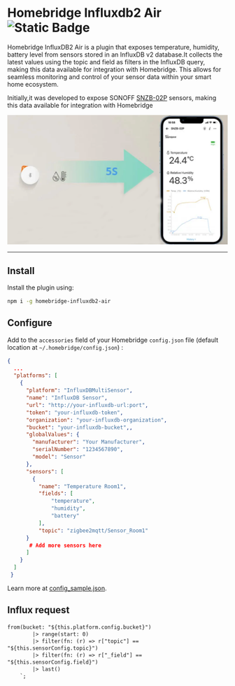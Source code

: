 
# Homebridge Influxdb2 Air ![Static Badge](https://img.shields.io/badge/npm-v9-blue:)




Homebridge InfluxDB2 Air is a plugin that exposes temperature, humidity, battery level from sensors stored in an InfluxDB v2 database.It collects the latest values using the topic and field as filters in the InfluxDB query, making this data available for integration with Homebridge. This allows for seamless monitoring and control of your sensor data within your smart home ecosystem.

Initially,it was developed to expose SONOFF [SNZB-02P](https://sonoff.tech/product/gateway-and-sensors/snzb-02p/ "SONOFF") sensors, making this data available for integration with Homebridge

![logo](imgs/sonoff.png)

---

## Install

Install the plugin using:

```bash
npm i -g homebridge-influxdb2-air
```

## Configure

Add to the `accessories` field of your Homebridge `config.json` file (default location at `~/.homebridge/config.json`) :

```json
{
  ...
  "platforms": [
    {
      "platform": "InfluxDBMultiSensor",
      "name": "InfluxDB Sensor",
      "url": "http://your-influxdb-url:port",
      "token": "your-influxdb-token",
      "organization": "your-influxdb-organization",
      "bucket": "your-influxdb-bucket",,
      "globalValues": {
        "manufacturer": "Your Manufacturer",
        "serialNumber": "1234567890",
        "model": "Sensor"
      },
      "sensors": [
        {
          "name": "Temperature Room1",
          "fields": [
              "temperature",
              "humidity",
              "battery"
          ],
          "topic": "zigbee2mqtt/Sensor_Room1"
      }
       # Add more sensors here 
      ]
    }
  ]
 } 
```
Learn more at [config_sample.json](./config_sample.json).

## Influx request

```
from(bucket: "${this.platform.config.bucket}")
        |> range(start: 0)
        |> filter(fn: (r) => r["topic"] == "${this.sensorConfig.topic}")
        |> filter(fn: (r) => r["_field"] == "${this.sensorConfig.field}")
        |> last()
    `;
```